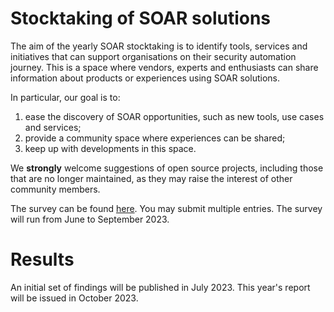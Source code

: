 # Stocktaking of SOAR solutions

The aim of the yearly SOAR stocktaking is to identify tools, services and initiatives that can support organisations on their security automation journey. This is a space where vendors, experts and enthusiasts can share information about products or experiences using SOAR solutions. 

In particular, our goal is to:

1. ease the discovery of SOAR opportunities, such as new tools, use cases and services;
2. provide a community space where experiences can be shared; 
3. keep up with developments in this space.

We **strongly** welcome suggestions of open source projects, including those that are no longer maintained, as they may raise the interest of other community members.

The survey can be found [here](https://docs.google.com/forms/d/17ebftz2NcFUSWzAyHP271WE6akz8U6ckRFFaJQfjzzw/prefill). You may submit multiple entries.
The survey will run from June to September 2023.

# Results

An initial set of findings will be published in July 2023. 
This year's report will be issued in October 2023.